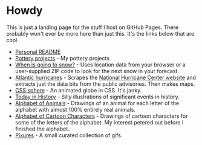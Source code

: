 ---
---

# Howdy

This is just a landing page for the stuff I host on GitHub Pages. There probably
won't ever be more here than just this. It's the links below that are cool.

- [Personal README](/readme)
- [Pottery projects](/pottery-projects) - My pottery projects
- [When is going to snow?](/next-snow) - Uses location data from your browser or
  a user-supplied ZIP code to look for the next snow in your forecast.
- [Atlantic hurricanes](/atlantic-hurricanes) - Scrapes the [National Hurricane
  Center website](https://www.nhc.noaa.gov) and extracts just the data bits from
  the public advisories. Then makes maps.
- [CSS sphere](/css-sphere) - An animated globe in CSS. It's janky.
- [Today in History](/today-in-history) - Silly illustrations of significant
  events in history.
- [Alphabet of Animals](/animals) - Drawings of an animal for each letter of the
  alphabet with almost 100% entirely real animals.
- [Alphabet of Cartoon Characters](/toons) - Drawings of cartoon characters for
  some of the letters of the alphabet. My interest petered out before I finished
  the alphabet.
- [Pixures](/gifs) - A small curated collection of gifs.

